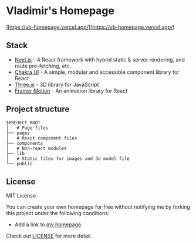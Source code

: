 # Vladimir's Homepage

[https://vb-homepage.vercel.app/](https://vb-homepage.vercel.app/)

## Stack

- [Next.js](https://nextjs.org/) - A React framework with hybrid static & server rendering, and route pre-fetching, etc.
- [Chakra UI](https://chakra-ui.com/) - A simple, modular and accessible component library for React
- [Three.js](https://threejs.org/) - 3D library for JavaScript
- [Framer Motion](https://www.framer.com/motion/) - An animation library for React

## Project structure

```
$PROJECT_ROOT
│   # Page files
├── pages
│   # React component files
├── components
│   # Non-react modules
├── lib
│   # Static files for images and 3d model file
└── public
```

## License

MIT License.

You can create your own homepage for free without notifying me by forking this project under the following conditions:

- Add a link to [my homepage](https://vb-homepage.vercel.app/)

Check out [LICENSE](./LICENSE) for more detail.
